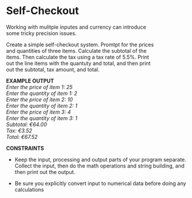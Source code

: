 # Self-Checkout

Working with mulitple inputes and currency can introduce  
some tricky precision issues.

Create a simple self-checkout system. Promtpt for the prices  
and quantities of three items. Calculate the subtotal of the  
items. Then calculate the tax using a tax rate of 5.5%. Print  
out the line items with the quantuty and total, and then print  
out the subtotal, tax amount, and total.

**EXAMPLE OUTPUT**  
*Enter the price of item 1: 25*  
*Enter the quantity of item 1: 2*  
*Enter the price of item 2: 10*  
*Enter the quantity of item 2: 1*  
*Enter the price of item 3: 4*  
*Enter the quantity of item 3: 1*  
*Subtotal: €64.00*  
*Tax: €3.52*  
*Total: €67.52*

**CONSTRAINTS**
- Keep the input, processing and output parts of your program separate. \
 Collect the input, then do the math operations and string building,
 and then print out the output.

- Be sure you explicitly convert input to numerical data
 before doing any calculations